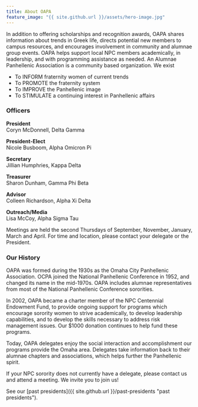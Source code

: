```yaml
---
title: About OAPA
feature_image: "{{ site.github.url }}/assets/hero-image.jpg"
---
```


In addition to offering scholarships and recognition awards, OAPA shares information about trends in
Greek life, directs potential new members to campus resources, and encourages involvement in
community and alumnae group events. OAPA helps support local NPC members academically, in
leadership, and with programming assistance as needed. An Alumnae Panhellenic Association is a
community based organization. We exist
- To INFORM fraternity women of current trends
- To PROMOTE the fraternity system
- To IMPROVE the Panhellenic image
- To STIMULATE a continuing interest in Panhellenic affairs


### Officers

<div class="officers">

<p><strong>President</strong><br>  
Coryn McDonnell, Delta Gamma</p>

<p><strong>President-Elect</strong><br> 
Nicole Busboom, Alpha Omicron Pi</p>

<p><strong>Secretary</strong><br> 
Jillian Humphries, Kappa Delta</p>

<p><strong>Treasurer</strong><br> 
Sharon Dunham, Gamma Phi Beta</p> 

<p><strong>Advisor</strong><br> 
Colleen Richardson, Alpha Xi Delta</p>

<p><strong>Outreach/Media</strong><br> 
Lisa McCoy, Alpha Sigma Tau</p> 

</div>

Meetings are held the second Thursdays of September, November, January, March and April. For time and location, please contact your delegate or the President.


### Our History

OAPA was formed during the 1930s as the Omaha City Panhellenic Association. OCPA joined the National Panhellenic Conference in 1952, and changed its name in the mid-1970s. OAPA includes alumnae representatives from most of the National Panhellenic Conference sororities.

In 2002, OAPA became a charter member of the NPC Centennial Endowment Fund, to provide ongoing support for programs which encourage sorority women to strive academically, to develop leadership capabilities, and to develop the skills necessary to address risk management issues. Our $1000 donation continues to help fund these programs.

Today, OAPA delegates enjoy the social interaction and accomplishment our programs provide the Omaha area. Delegates take information back to their alumnae chapters and associations, which helps further the Panhellenic spirit. 

If your NPC sorority does not currently have a delegate, please contact us and attend a meeting. We invite you to join us!

See our [past presidents]({{ site.github.url }}/past-presidents "past presidents").


